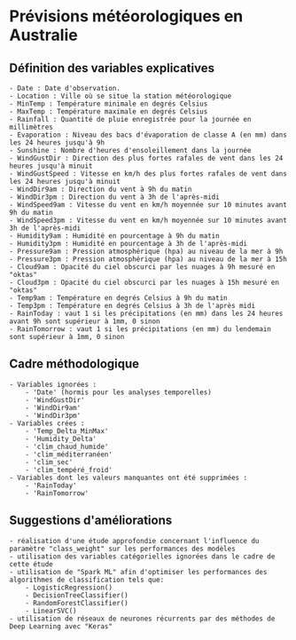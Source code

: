 # Prévisions météorologiques en Australie

## Définition des variables explicatives
    - Date : Date d'observation.
    - Location : Ville où se situe la station météorologique
    - MinTemp : Température minimale en degrés Celsius
    - MaxTemp : Température maximale en degrés Celsius
    - Rainfall : Quantité de pluie enregistrée pour la journée en millimètres
    - Evaporation : Niveau des bacs d'évaporation de classe A (en mm) dans les 24 heures jusqu'à 9h
    - Sunshine : Nombre d'heures d'ensoleillement dans la journée
    - WindGustDir : Direction des plus fortes rafales de vent dans les 24 heures jusqu'à minuit
    - WindGustSpeed : Vitesse en km/h des plus fortes rafales de vent dans les 24 heures jusqu'à minuit
    - WindDir9am : Direction du vent à 9h du matin
    - WindDir3pm : Direction du vent à 3h de l'après-midi
    - WindSpeed9am : Vitesse du vent en km/h moyennée sur 10 minutes avant 9h du matin
    - WindSpeed3pm : Vitesse du vent en km/h moyennée sur 10 minutes avant 3h de l'après-midi
    - Humidity9am : Humidité en pourcentage à 9h du matin
    - Humidity3pm : Humidité en pourcentage à 3h de l'après-midi
    - Pressure9am : Pression atmosphérique (hpa) au niveau de la mer à 9h
    - Pressure3pm : Pression atmosphérique (hpa) au niveau de la mer à 15h
    - Cloud9am : Opacité du ciel obscurci par les nuages à 9h mesuré en "oktas"
    - Cloud3pm : Opacité du ciel obscurci par les nuages à 15h mesuré en "oktas"
    - Temp9am : Température en degrés Celsius à 9h du matin
    - Temp3pm : Température en degrés Celsius à 3h de l'après midi
    - RainToday : vaut 1 si les précipitations (en mm) dans les 24 heures avant 9h sont supérieur à 1mm, 0 sinon
    - RainTomorrow : vaut 1 si les précipitations (en mm) du lendemain sont supérieur à 1mm, 0 sinon

## Cadre méthodologique 
    - Variables ignorées : 
        - 'Date' (hormis pour les analyses temporelles)
        - 'WindGustDir'
        - 'WindDir9am'
        - 'WindDir3pm'
    - Variables crées :
        - 'Temp_Delta_MinMax'
        - 'Humidity_Delta'
        - 'clim_chaud_humide'
        - 'clim_méditerranéen'
        - 'clim_sec'
        - 'clim_tempéré_froid'
    - Variables dont les valeurs manquantes ont été supprimées :
        - 'RainToday'
        - 'RainTomorrow'

## Suggestions d'améliorations
    - réalisation d'une étude approfondie concernant l'influence du paramètre "class_weight" sur les performances des modèles
    - utilisation des variables catégorielles ignorées dans le cadre de cette étude
    - utilisation de "Spark ML" afin d'optimiser les performances des algorithmes de classification tels que:
        - LogisticRegression() 
        - DecisionTreeClassifier()
        - RandomForestClassifier()
        - LinearSVC()
    - utilisation de réseaux de neurones récurrents par des méthodes de Deep Learning avec "Keras" 
